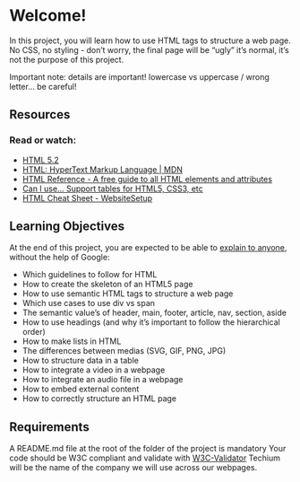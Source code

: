 # Welcome!

In this project, you will learn how to use HTML tags to structure a web page. No CSS, no styling - don’t worry, the final page will be “ugly” it’s normal, it’s not the purpose of this project.

Important note: details are important! lowercase vs uppercase / wrong letter… be careful!

## Resources

### Read or watch:

* [HTML 5.2](https://html.spec.whatwg.org/multipage/)
* [HTML: HyperText Markup Language | MDN](https://developer.mozilla.org/en-US/docs/Web/HTML)
* [HTML Reference - A free guide to all HTML elements and attributes](https://htmlreference.io/)
* [Can I use… Support tables for HTML5, CSS3, etc](https://caniuse.com/)
* [HTML Cheat Sheet - WebsiteSetup](https://websitesetup.org/html5-cheat-sheet/)

## Learning Objectives

At the end of this project, you are expected to be able to [explain to anyone](https://fs.blog/feynman-learning-technique/), without the help of Google:

* Which guidelines to follow for HTML
* How to create the skeleton of an HTML5 page
* How to use semantic HTML tags to structure a web page
* Which use cases to use div vs span
* The semantic value’s of header, main, footer, article, nav, section, aside
* How to use headings (and why it’s important to follow the hierarchical order)
* How to make lists in HTML
* The differences between medias (SVG, GIF, PNG, JPG)
* How to structure data in a table
* How to integrate a video in a webpage
* How to integrate an audio file in a webpage
* How to embed external content
* How to correctly structure an HTML page

## Requirements

A README.md file at the root of the folder of the project is mandatory
Your code should be W3C compliant and validate with [W3C-Validator](https://github.com/hs-hq/W3C-Validator)
Techium will be the name of the company we will use across our webpages.
